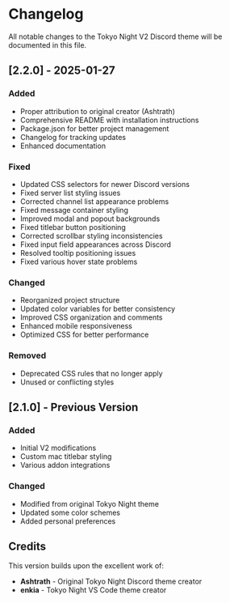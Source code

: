 # Changelog

All notable changes to the Tokyo Night V2 Discord theme will be documented in this file.

## [2.2.0] - 2025-01-27

### Added
- Proper attribution to original creator (Ashtrath)
- Comprehensive README with installation instructions
- Package.json for better project management
- Changelog for tracking updates
- Enhanced documentation

### Fixed
- Updated CSS selectors for newer Discord versions
- Fixed server list styling issues
- Corrected channel list appearance problems
- Fixed message container styling
- Improved modal and popout backgrounds
- Fixed titlebar button positioning
- Corrected scrollbar styling inconsistencies
- Fixed input field appearances across Discord
- Resolved tooltip positioning issues
- Fixed various hover state problems

### Changed
- Reorganized project structure
- Updated color variables for better consistency
- Improved CSS organization and comments
- Enhanced mobile responsiveness
- Optimized CSS for better performance

### Removed
- Deprecated CSS rules that no longer apply
- Unused or conflicting styles

## [2.1.0] - Previous Version

### Added
- Initial V2 modifications
- Custom mac titlebar styling
- Various addon integrations

### Changed
- Modified from original Tokyo Night theme
- Updated some color schemes
- Added personal preferences

## Credits

This version builds upon the excellent work of:
- **Ashtrath** - Original Tokyo Night Discord theme creator
- **enkia** - Tokyo Night VS Code theme creator